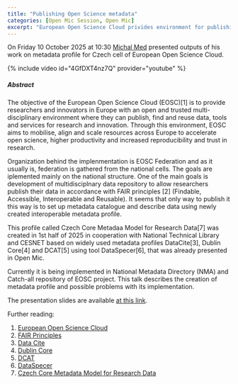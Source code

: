 ```yaml
---
title: "Publishing Open Science metadata"
categories: [Open Mic Session, Open Mic]
excerpt: "European Open Science Cloud privides environment for publishing, finding and reusing scientific data. This talk describes doundations of EOSC and focuses on creation and usage of metadata profiles."
---
```


On Friday 10 October 2025 at 10:30 [Michal Med](https://kbss.felk.cvut.cz/web/team#michal-med) presented outputs of his work on metadata profile for Czech cell of European Open Science Cloud.

{% include video id="4GfDXT4nz7Q" provider="youtube" %}


##### Abstract

The objective of the European Open Science Cloud (EOSC)[1] is to provide researchers and innovators in Europe with an open and trusted multi-disciplinary environment where they can publish, find and reuse data, tools and services for research and innovation. Through this environment, EOSC aims to mobilise, align and scale resources across Europe to accelerate open science, higher productivity and increased reproducibility and trust in research.

Organization behind the implenmentation is EOSC Federation and as it usually is, federation is gathered from the national cells. The goals are iplemented mainly on the national structure. One of the main goals is development of multidisciplnary data repository to allow researchers publish their data in accordance with FAIR principles [2] (Findable, Accessible, Interoperable and Reusable). It seems that only way to publish it this way is to set up metadata catalogue and describe data using newly created interoperable metadata profile.

This profile called Czech Core Metadaa Model for Research Data[7] was created in 1st half of 2025 in cooperation with National Technical Library and CESNET based on widely used metadata profiles DataCite[3], Dublin Core[4] and DCAT[5] using tool DataSpecer[6], that was already presented in Open Mic.

Currently it is being implemented in National Metadata Directory (NMA) and Catch-all repository of EOSC project. This talk describes the creation of metadata profile and possible problems with its implementation.

The presentation slides are
available [at this link](https://drive.google.com/file/d/1YuuAZAaouC4buWyNXuHrL8l7N8KuaZe4/view?usp=sharing).

Further reading:
1. [European Open Science Cloud](https://research-and-innovation.ec.europa.eu/strategy/strategy-research-and-innovation/our-digital-future/open-science/european-open-science-cloud-eosc_en)
2. [FAIR Principles](https://www.go-fair.org/fair-principles/)
3. [Data Cite](https://datacite-metadata-schema.readthedocs.io/en/4.6/)
4. [Dublin Core](https://www.dublincore.org/)
5. [DCAT](https://www.w3.org/TR/vocab-dcat-3/)
6. [DataSpecer](https://dataspecer.com/)
7. [Czech Core Metadata Model for Research Data](https://model.ccmm.cz/research-data/en/)